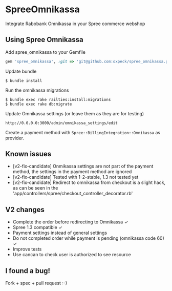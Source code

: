 SpreeOmnikassa
==============

Integrate Rabobank Omnikassa in your Spree commerce webshop


Using Spree Omnikassa
---------------------
Add spree_omnikassa to your Gemfile

```ruby
gem 'spree_omnikassa', :git => 'git@github.com:oxpeck/spree_omnikassa.git'
```

Update bundle

	$ bundle install

Run the omnikassa migrations

	$ bundle exec rake railties:install:migrations
	$ bundle exec rake db:migrate

Update Omnikassa settings (or leave them as they are for testing)

	http://0.0.0.0:3000/admin/omnikassa_settings/edit

Create a payment method with `Spree::BillingIntegration::Omnikassa` as provider.

Known issues
------------
* [v2-fix-candidate] Onmikassa settings are not part of the payment method, the settings in the payment method are ignored
* [v2-fix-candidate] Tested with 1-2-stable, 1.3 not tested yet
* [v2-fix-candidate] Redirect to omnikassa from checkout is a slight hack, as can be seen in the 'app/controllers/spree/checkout_controller_decorator.rb'

V2 changes
----------
* Complete the order before redirecting to Omnikassa ✓
* Spree 1.3 compatible ✓
* Payment settings instead of general settings
* Do not completed order while payment is pending (omnikassa code 60) ✓
* Improve tests
* Use cancan to check user is authorized to see resource

I found a bug!
--------------

Fork + spec + pull request :-)